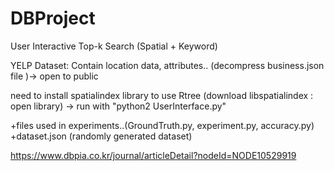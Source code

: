 # DBProject
User Interactive Top-k Search (Spatial + Keyword)

YELP Dataset: Contain location data, attributes.. (decompress business.json file )-> open to public

need to install spatialindex library to use Rtree (download libspatialindex : open library)
-> run with "python2 UserInterface.py"

+files used in experiments..(GroundTruth.py, experiment.py, accuracy.py)
+dataset.json (randomly generated dataset)



https://www.dbpia.co.kr/journal/articleDetail?nodeId=NODE10529919

